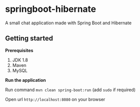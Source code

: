 # springboot-hibernate
A small chat application made with Spring Boot and Hibernate

## Getting started

**Prerequisites**

1. JDK 1.8
2. Maven
3. MySQL
    
**Run the application**

 Run command `mvn clean spring-boot:run` (add `sudo` if required)
 
 Open url `http://localhost:8080` on your browser



